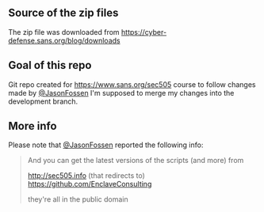 
## Source of the zip files
The zip file was downloaded from https://cyber-defense.sans.org/blog/downloads

## Goal of this repo
Git repo created for https://www.sans.org/sec505 course to follow changes made by [@JasonFossen](https://twitter.com/jasonfossen)
I'm supposed to merge my changes into the development branch.

## More info
Please note that [@JasonFossen](https://twitter.com/jasonfossen) reported the following info:
> And you can get the latest versions of the scripts (and more) from 
>
> http://sec505.info (that redirects to) https://github.com/EnclaveConsulting
>
> they're all in the public domain
 
 

